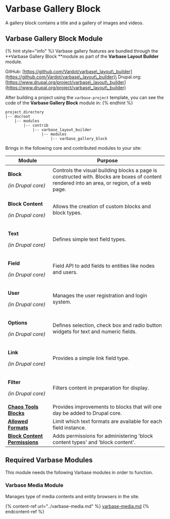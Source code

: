 # Varbase Gallery Block

A gallery block contains a title and a gallery of images and videos.

## Varbase Gallery Block Module

{% hint style="info" %}
Varbase gallery features are bundled through the **Varbase Gallery Block **module as part of the **Varbase Layout Builder** module.

GitHub: [https://github.com/Vardot/varbase\_layout\_builder](https://github.com/Vardot/varbase\_layout\_builder)\
Drupal.org: [https://www.drupal.org/project/varbase\_layout\_builder](https://www.drupal.org/project/varbase\_layout\_builder)

After building a project using the `varbase-project` template, you can see the code of the **Varbase Gallery Block** module in:
{% endhint %}

```
project_directory
|-- docroot
    |-- modules
        |-- contrib
            |-- varbase_layout_builder
                |-- modules
                    |-- varbase_gallery_block
```

Brings in the following core and contributed modules to your site:

| Module                                                                                              | Purpose                                                                                                                                      |
| --------------------------------------------------------------------------------------------------- | -------------------------------------------------------------------------------------------------------------------------------------------- |
| <p><strong>Block</strong></p><p><em>(in Drupal core)</em></p>                                       | Controls the visual building blocks a page is constructed with. Blocks are boxes of content rendered into an area, or region, of a web page. |
| <p><strong>Block Content</strong></p><p><em>(in Drupal core)</em></p>                               | Allows the creation of custom blocks and block types.                                                                                        |
| <p><strong>Text</strong></p><p><em>(in Drupal core)</em></p>                                        | Defines simple text field types.                                                                                                             |
| <p><strong>Field</strong></p><p><em>(in Drupal core)</em></p>                                       | Field API to add fields to entities like nodes and users.                                                                                    |
| <p><strong>User</strong></p><p><em>(in Drupal core)</em></p>                                        | Manages the user registration and login system.                                                                                              |
| <p><strong>Options</strong></p><p><em>(in Drupal core)</em></p>                                     | Defines selection, check box and radio button widgets for text and numeric fields.                                                           |
| <p><strong>Link</strong></p><p><em>(in Drupal core)</em></p>                                        | Provides a simple link field type.                                                                                                           |
| <p><strong>Filter</strong></p><p><em>(in Drupal core)</em></p>                                      | Filters content in preparation for display.                                                                                                  |
| ****[**Chaos Tools Blocks**](https://www.drupal.org/project/ctools)****                             | Provides improvements to blocks that will one day be added to Drupal core.                                                                   |
| ****[**Allowed Formats**](https://www.drupal.org/project/allowed\_formats)****                      | Limit which text formats are available for each field instance.                                                                              |
| ****[**Block Content Permissions**](https://www.drupal.org/project/block\_content\_permissions)**** | Adds permissions for administering 'block content types' and 'block content'.                                                                |

## Required Varbase Modules

This module needs the following Varbase modules in order to function.

### Varbase Media Module

Manages type of media contents and entity browsers in the site.

{% content-ref url="../varbase-media.md" %}
[varbase-media.md](../varbase-media.md)
{% endcontent-ref %}





